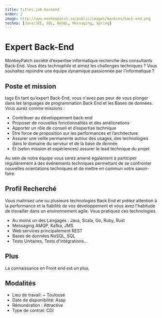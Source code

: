 ```yaml
---
title: titles.job.backend  
order: 2
image: http://www.monkeypatch.io/public/images/monkies/back-end.png
techno: [Java/JEE, SQL, NoSQL, Messaging, Spring] 
---
```


# Expert Back-End

MonkeyPatch société d’expertise informatique recherche des consultants Back-End. Vous êtes technophile et aimez les challenges techniques ? Vous souhaitez rejoindre une équipe dynamique passionnée par l’informatique ?

## Poste et mission
tags
En tant qu’expert Back-End, vous n'avez pas peur de vous plonger dans les languages de programmation Back End et les Bases de données.
Vous aurez comme missions :

 * Contribuer au développement back-end
 * Proposer de nouvelles fonctionnalités et des améliorations
 * Apporter un rôle de conseil et d’expertise technique
 * Etre force de proposition sur les performances et l’architecture
 * Assurer une veille permanente autour des usages, des technologies dans le domaine du serveur et de la base de donnée
 * Et (selon mission et expériences) assurer le lead technique du projet

<!--more-->

Au sein de notre équipe vous serez amené également à participer régulièrement à des événements techniques permettant de se confronter nouvelles orientations techniques et de mettre en commun votre savoir-faire.

## Profil Recherché

Vous maîtrisez une ou plusieurs technologies Back End et prêtez attention à la performance et la fiabilité de vos développement et vous avez l'habitude de travailler dans un environnement agile.
Vous pratiquez ces technologies. 
    
 * Au moins un des Langages : Java, Scala, Go, Ruby, Rust
 * Messaging AMQP, Kafka, JMS
 * Web services principalement REST
 * Bases de données NoSQL, SQL
 * Tests Unitaires, Tests d'intégrations...

## Plus

La connaissance en Front end est un plus. 

## Modalités

* Lieu de travail: ~ Toulouse
* Date de disponibilité: Asap
* Rémunération : Attractive
* Type de contrat: CDI

